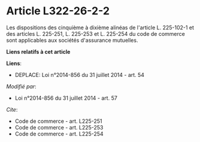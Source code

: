 # Article L322-26-2-2

Les dispositions des cinquième à dixième alinéas de l'article L. 225-102-1 et des articles L. 225-251, L. 225-253 et L.
225-254 du code de commerce sont applicables aux sociétés d'assurance mutuelles.

**Liens relatifs à cet article**

**Liens**:

  - DEPLACE: Loi n°2014-856 du 31 juillet 2014 - art. 54

_Modifié par_:

  - Loi n°2014-856 du 31 juillet 2014 - art. 57

_Cite_:

  - Code de commerce - art. L225-251
  - Code de commerce - art. L225-253
  - Code de commerce - art. L225-254

